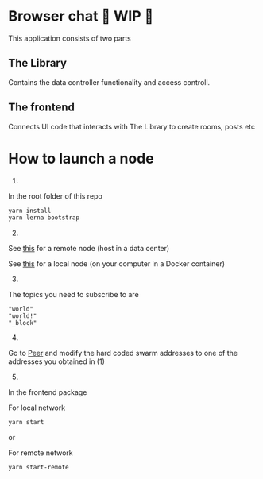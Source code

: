 # Browser chat 🚧 WIP 🚧

This application consists of two parts

## The Library
Contains the data controller functionality and access controll. 


## The frontend
Connects UI code that interacts with The Library to create rooms, posts etc


# How to launch a node

1. 
In the root folder of this repo
```sh
yarn install
yarn lerna bootstrap
```

2. 
See [this](https://github.com/dao-xyz/peerbit/tree/master/packages/server-node) for a remote node (host in a data center)

See [this](../../README.md) for a local node (on your computer in a Docker container)

3. 
The topics you need to subscribe to are 

```
"world"
"world!"
"_block"
```

4. 
Go to [Peer](./frontend/src/Peer.tsx) and modify the hard coded swarm addresses to one of the addresses you obtained in (1)

5. 
In the frontend package

For local network
```sh
yarn start
```

or

For remote network
```sh
yarn start-remote
```

